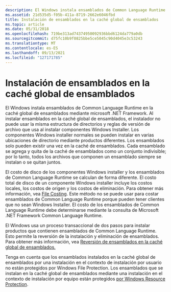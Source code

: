```yaml
---
description: El Windows instala ensamblados de Common Language Runtime en la caché global de ensamblados mediante microsoft .NET Framework.
ms.assetid: 21d535d5-f05b-411a-8719-2662e6046fbd
title: Instalación de ensamblados en la caché global de ensamblados
ms.topic: article
ms.date: 05/31/2018
ms.openlocfilehash: 719be313ad74374950092936bbd6124da779a0db
ms.sourcegitcommit: d75fc10b9f0825bbe5ce5045c90d4045e3c53243
ms.translationtype: MT
ms.contentlocale: es-ES
ms.lasthandoff: 09/13/2021
ms.locfileid: "127171785"
---
```

# <a name="installation-of-assemblies-to-the-global-assembly-cache"></a>Instalación de ensamblados en la caché global de ensamblados

El Windows instala ensamblados de Common Language Runtime en la caché global de ensamblados mediante microsoft .NET Framework. Al instalar ensamblados en la caché global de ensamblados, el instalador no puede usar la misma estructura de directorios y reglas de versión de archivo que usa al instalar componentes Windows Installer. Los componentes Windows installer normales se pueden instalar en varias ubicaciones de directorio mediante productos diferentes. Los ensamblados solo pueden existir una vez en la caché de ensamblados. Cada ensamblado se agrega y quita de la caché de ensamblados como un conjunto indivisible; por lo tanto, todos los archivos que componen un ensamblado siempre se instalan o se quitan juntos.

El costo de disco de los componentes Windows installer y los ensamblados de Common Language Runtime se calculan de forma diferente. El costo total de disco de un componente Windows installer incluye los costos locales, los costos de origen y los costos de eliminación. Para obtener más información, vea [File Costing](file-costing.md). Este método no se puede usar para costar ensamblados de Common Language Runtime porque pueden tener clientes que no sean Windows Installer. El costo de los ensamblados de Common Language Runtime debe determinarse mediante la consulta de Microsoft .NET Framework Common Language Runtime.

El Windows usa un proceso transaccional de dos pasos para instalar productos que contienen ensamblados de Common Language Runtime. Esto permite la reversión de la instalación y eliminación de ensamblados. Para obtener más información, vea [Reversión de ensamblados en la caché global de ensamblados.](rollback-of-assemblies-in-the-global-assembly-cache.md)

Tenga en cuenta que los ensamblados instalados en la [](installation-context.md) caché global de ensamblados por una instalación en el contexto de instalación por usuario no están protegidos por Windows File Protection. Los ensamblados que se instalan en la caché global de ensamblados mediante una instalación en el contexto de instalación por equipo están protegidos [por Windows Resource Protection](../wfp/windows-resource-protection-portal.md).

 

 
